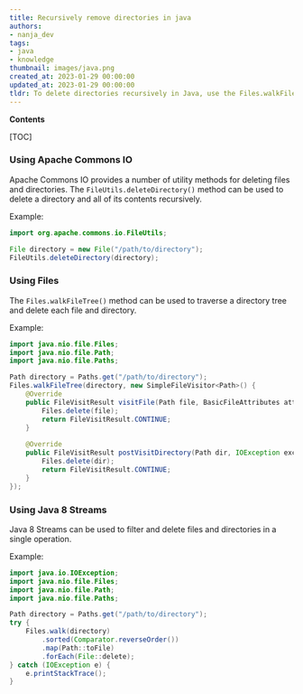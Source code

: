 ```yaml
---
title: Recursively remove directories in java
authors:
- nanja_dev
tags:
- java
- knowledge
thumbnail: images/java.png
created_at: 2023-01-29 00:00:00
updated_at: 2023-01-29 00:00:00
tldr: To delete directories recursively in Java, use the Files.walkFileTree() method with a SimpleFileVisitor and the Files.delete() method.
---
```


**Contents**

[TOC]

### Using Apache Commons IO

Apache Commons IO provides a number of utility methods for deleting files and directories. The `FileUtils.deleteDirectory()` method can be used to delete a directory and all of its contents recursively.

Example:

```java
import org.apache.commons.io.FileUtils;

File directory = new File("/path/to/directory");
FileUtils.deleteDirectory(directory);
```

### Using Files

The `Files.walkFileTree()` method can be used to traverse a directory tree and delete each file and directory.

Example:

```java
import java.nio.file.Files;
import java.nio.file.Path;
import java.nio.file.Paths;

Path directory = Paths.get("/path/to/directory");
Files.walkFileTree(directory, new SimpleFileVisitor<Path>() {
    @Override
    public FileVisitResult visitFile(Path file, BasicFileAttributes attrs) throws IOException {
        Files.delete(file);
        return FileVisitResult.CONTINUE;
    }
    
    @Override
    public FileVisitResult postVisitDirectory(Path dir, IOException exc) throws IOException {
        Files.delete(dir);
        return FileVisitResult.CONTINUE;
    }
});
```

### Using Java 8 Streams

Java 8 Streams can be used to filter and delete files and directories in a single operation.

Example:

```java
import java.io.IOException;
import java.nio.file.Files;
import java.nio.file.Path;
import java.nio.file.Paths;

Path directory = Paths.get("/path/to/directory");
try {
    Files.walk(directory)
        .sorted(Comparator.reverseOrder())
        .map(Path::toFile)
        .forEach(File::delete);
} catch (IOException e) {
    e.printStackTrace();
}
```
